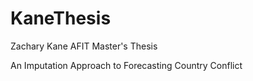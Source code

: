 # KaneThesis

Zachary Kane AFIT Master's Thesis

An Imputation Approach to Forecasting Country Conflict
